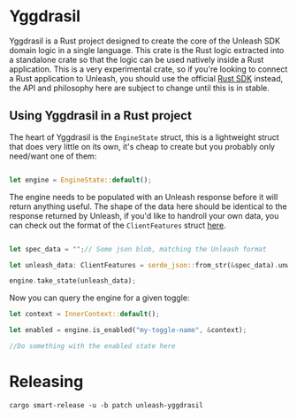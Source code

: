 # Yggdrasil

Yggdrasil is a Rust project designed to create the core of the Unleash SDK domain logic in a single language. This crate is the Rust logic extracted into a standalone crate so that the logic can be used natively inside a Rust application. This is a very experimental crate, so if you're looking to connect a Rust application to Unleash, you should use the official [Rust SDK](https://crates.io/crates/unleash-api-client) instead, the API and philosophy here are subject to change until this is in stable.

## Using Yggdrasil in a Rust project

The heart of Yggdrasil is the `EngineState` struct, this is a lightweight struct that does very little on its own, it's cheap to create but you probably only need/want one of them:

``` rust

let engine = EngineState::default();

```

The engine needs to be populated with an Unleash response before it will return anything useful. The shape of the data here should be identical to the response returned by Unleash, if you'd like to handroll your own data, you can check out the format of the `ClientFeatures` struct [here](https://github.com/Unleash/unleash-types-rs/blob/main/src/client_features.rs).

```rust

let spec_data = "";// Some json blob, matching the Unleash format

let unleash_data: ClientFeatures = serde_json::from_str(&spec_data).unwrap();

engine.take_state(unleash_data);
```

Now you can query the engine for a given toggle:

```rust
let context = InnerContext::default();

let enabled = engine.is_enabled("my-toggle-name", &context);

//Do something with the enabled state here

```

# Releasing

`cargo smart-release -u -b patch unleash-yggdrasil`